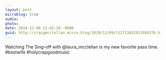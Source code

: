 ```yaml
---
layout: post
microblog: true
audio: 
photo: 
date: 2010-12-08 21:42:20 -0600
guid: http://craigmcclellan.micro.blog/2010/12/09/t12713632911589376.html
---
```

Watching The Sing-off with @laura_mcclellan is my new favorite pass time. #bestwife #holycrapgoodmusic
